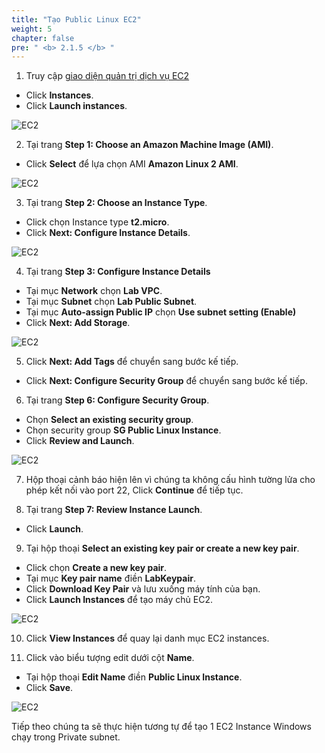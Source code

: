 ```yaml
---
title: "Tạo Public Linux EC2"
weight: 5
chapter: false
pre: " <b> 2.1.5 </b> "
---
```


1. Truy cập [giao diện quản trị dịch vụ EC2](https://console.aws.amazon.com/ec2/v2/home)

- Click **Instances**.
- Click **Launch instances**.

![EC2](/images/2.prerequisite/027-createec2.png)

2. Tại trang **Step 1: Choose an Amazon Machine Image (AMI)**.

- Click **Select** để lựa chọn AMI **Amazon Linux 2 AMI**.

![EC2](/images/2.prerequisite/028-createec2.png)

3. Tại trang **Step 2: Choose an Instance Type**.

- Click chọn Instance type **t2.micro**.
- Click **Next: Configure Instance Details**.

![EC2](/images/2.prerequisite/029-createec2.png)

4. Tại trang **Step 3: Configure Instance Details**

- Tại mục **Network** chọn **Lab VPC**.
- Tại mục **Subnet** chọn **Lab Public Subnet**.
- Tại mục **Auto-assign Public IP** chọn **Use subnet setting (Enable)**
- Click **Next: Add Storage**.

![EC2](/images/2.prerequisite/030-createec2.png)

5. Click **Next: Add Tags** để chuyển sang bước kế tiếp.

- Click **Next: Configure Security Group** để chuyển sang bước kế tiếp.

6. Tại trang **Step 6: Configure Security Group**.

- Chọn **Select an existing security group**.
- Chọn security group **SG Public Linux Instance**.
- Click **Review and Launch**.

![EC2](/images/2.prerequisite/031-createec2.png)

7. Hộp thoại cảnh báo hiện lên vì chúng ta không cấu hình tường lửa cho phép kết nối vào port 22, Click **Continue** để tiếp tục.

8. Tại trang **Step 7: Review Instance Launch**.

- Click **Launch**.

9. Tại hộp thoại **Select an existing key pair or create a new key pair**.

- Click chọn **Create a new key pair**.
- Tại mục **Key pair name** điền **LabKeypair**.
- Click **Download Key Pair** và lưu xuống máy tính của bạn.
- Click **Launch Instances** để tạo máy chủ EC2.

![EC2](/images/2.prerequisite/032-createec2.png)

10. Click **View Instances** để quay lại danh mục EC2 instances.

11. Click vào biểu tượng edit dưới cột **Name**.

- Tại hộp thoại **Edit Name** điền **Public Linux Instance**.
- Click **Save**.

![EC2](/images/2.prerequisite/033-createec2.png)

Tiếp theo chúng ta sẽ thực hiện tương tự để tạo 1 EC2 Instance Windows chạy trong Private subnet.
